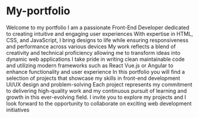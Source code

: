 # My-portfolio

Welcome to my portfolio I am a passionate Front-End Developer dedicated to creating intuitive and engaging user experiences With expertise in HTML, CSS, and JavaScript, I bring designs to life while ensuring responsiveness and performance across various devices
My work reflects a blend of creativity and technical proficiency allowing me to transform ideas into dynamic web applications I take pride in writing clean maintainable code and utilizing modern frameworks such as React Vue.js or Angular to enhance functionality and user experience
In this portfolio you will find a selection of projects that showcase my skills in front-end development UI/UX design and problem-solving Each project represents my commitment to delivering high-quality work and my continuous pursuit of learning and growth in this ever-evolving field.
I invite you to explore my projects and I look forward to the opportunity to collaborate on exciting web development initiatives


